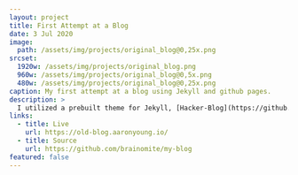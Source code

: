 ```yaml
---
layout: project
title: First Attempt at a Blog
date: 3 Jul 2020
image:
  path: /assets/img/projects/original_blog@0,25x.png
srcset:
  1920w: /assets/img/projects/original_blog.png
  960w: /assets/img/projects/original_blog@0,5x.png
  480w: /assets/img/projects/original_blog@0,25x.png
caption: My first attempt at a blog using Jekyll and github pages.
description: >
  I utilized a prebuilt theme for Jekyll, [Hacker-Blog](https://github.com/tocttou/hacker-blog). I then used Github Pages to host the blog.
links:
  - title: Live
    url: https://old-blog.aaronyoung.io/
  - title: Source
    url: https://github.com/brainomite/my-blog
featured: false
---
```


